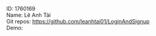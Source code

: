 ID: 1760169<br/>
Name: Lê Anh Tài<br/>
Git repos: https://github.com/leanhtai01/LoginAndSignup<br/>
Demo:
